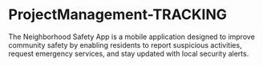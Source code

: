# ProjectManagement-TRACKING
The Neighborhood Safety App is a mobile application designed to improve community safety by enabling residents to report suspicious activities, request emergency services, and stay updated with local security alerts.
